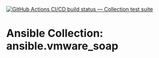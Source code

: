 [![GitHub Actions CI/CD build status — Collection test suite](https://github.com/ansible-collection-migration/ansible.vmware_soap/workflows/Collection%20test%20suite/badge.svg?branch=master)](https://github.com/ansible-collection-migration/ansible.vmware_soap/actions?query=workflow%3A%22Collection%20test%20suite%22)

Ansible Collection: ansible.vmware_soap
=================================================